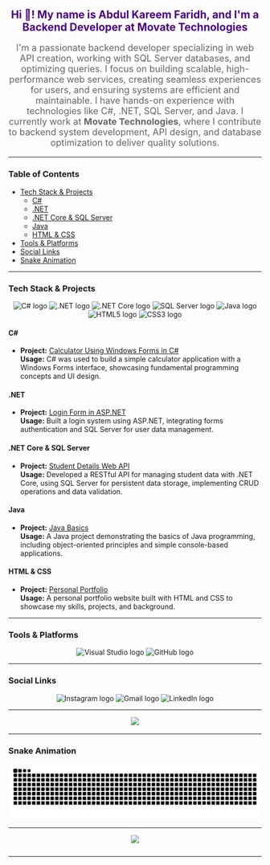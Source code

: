 <h2 align="center" style="color: #4B0082;">Hi 👋! My name is Abdul Kareem Faridh, and I'm a Backend Developer at Movate Technologies</h2>

<p align="center" style="font-size: 18px; color: #666666;">
  I'm a passionate backend developer specializing in web API creation, working with SQL Server databases, and optimizing queries. I focus on building scalable, high-performance web services, creating seamless experiences for users, and ensuring systems are efficient and maintainable. I have hands-on experience with technologies like C#, .NET, SQL Server, and Java. I currently work at <strong>Movate Technologies</strong>, where I contribute to backend system development, API design, and database optimization to deliver quality solutions.
</p>

---

### Table of Contents

- [Tech Stack & Projects](#tech-stack--projects)
  - [C#](#c)
  - [.NET](#net)
  - [.NET Core & SQL Server](#net-core--sql-server)
  - [Java](#java)
  - [HTML & CSS](#html--css)
- [Tools & Platforms](#tools--platforms)
- [Social Links](#social-links)
- [Snake Animation](#snake-animation)

---

### Tech Stack & Projects

<div align="center">
  <!-- C# logo -->
  <img src="https://cdn.jsdelivr.net/gh/devicons/devicon/icons/csharp/csharp-original.svg" height="40" alt="C# logo" />
  <!-- .NET logo -->
  <img src="https://cdn.jsdelivr.net/gh/devicons/devicon/icons/dot-net/dot-net-original.svg" height="40" alt=".NET logo" />
  <!-- .NET Core logo -->
  <img src="https://cdn.jsdelivr.net/gh/devicons/devicon/icons/dotnetcore/dotnetcore-original.svg" height="40" alt=".NET Core logo" />
  <!-- SQL Server logo -->
  <img src="https://cdn.jsdelivr.net/gh/devicons/devicon/icons/microsoftsqlserver/microsoftsqlserver-plain.svg" height="40" alt="SQL Server logo" />
  <!-- Java logo -->
  <img src="https://cdn.jsdelivr.net/gh/devicons/devicon/icons/java/java-original.svg" height="40" alt="Java logo" />
  <!-- HTML5 logo -->
  <img src="https://cdn.jsdelivr.net/gh/devicons/devicon/icons/html5/html5-original.svg" height="40" alt="HTML5 logo" />
  <!-- CSS3 logo -->
  <img src="https://cdn.jsdelivr.net/gh/devicons/devicon/icons/css3/css3-original.svg" height="40" alt="CSS3 logo" />
</div>

#### **C#**
- **Project:** [Calculator Using Windows Forms in C#](https://github.com/abdulfaridh/calculator-using-windows-forms-in-CS)  
  **Usage:** C# was used to build a simple calculator application with a Windows Forms interface, showcasing fundamental programming concepts and UI design.

#### **.NET**
- **Project:** [Login Form in ASP.NET](https://github.com/abdulfaridh/LoginForm-in-ASP-DOT-NET)  
  **Usage:** Built a login system using ASP.NET, integrating forms authentication and SQL Server for user data management.

#### **.NET Core & SQL Server**
- **Project:** [Student Details Web API](https://github.com/abdulfaridh/StudentDetails-WEBAPI)  
  **Usage:** Developed a RESTful API for managing student data with .NET Core, using SQL Server for persistent data storage, implementing CRUD operations and data validation.

#### **Java**
- **Project:** [Java Basics](https://github.com/abdulfaridh/Java-Basics)  
  **Usage:** A Java project demonstrating the basics of Java programming, including object-oriented principles and simple console-based applications.

#### **HTML & CSS**
- **Project:** [Personal Portfolio](https://github.com/abdulfaridh/personal-portfolio)  
  **Usage:** A personal portfolio website built with HTML and CSS to showcase my skills, projects, and background.

---

### Tools & Platforms

<p align="center">
  <!-- Visual Studio -->
  <img src="https://img.icons8.com/ios/452/visual-studio.png" height="40" alt="Visual Studio logo" />
  <!-- GitHub -->
  <img src="https://img.shields.io/static/v1?message=GitHub&logo=github&label=&color=181717&logoColor=white&labelColor=&style=for-the-badge" height="40" alt="GitHub logo" />
</p>

---

### Social Links

<p align="center">
  <img src="https://img.shields.io/static/v1?message=Instagram&logo=instagram&label=&color=E4405F&logoColor=white&labelColor=&style=for-the-badge" height="35" alt="Instagram logo" />
  <img src="https://img.shields.io/static/v1?message=Gmail&logo=gmail&label=&color=D14836&logoColor=white&labelColor=&style=for-the-badge" height="35" alt="Gmail logo" />
  <img src="https://img.shields.io/static/v1?message=LinkedIn&logo=linkedin&label=&color=0077B5&logoColor=white&labelColor=&style=for-the-badge" height="35" alt="LinkedIn logo" />
</p>

---

<div align="center">
  <img src="https://profile-counter.glitch.me/abdulfaridh/count.svg?" />
</div>

---

### Snake Animation

[![Snake animation](https://raw.githubusercontent.com/abdulfaridh/AKF/output/snake.svg)](https://github.com/abdulfaridh/AKF)

---

<!-- Girl wink gif -->
<div align="center">
  <img height="150" src="https://i.imgflip.com/65efzo.gif"  />
</div>

###

---
